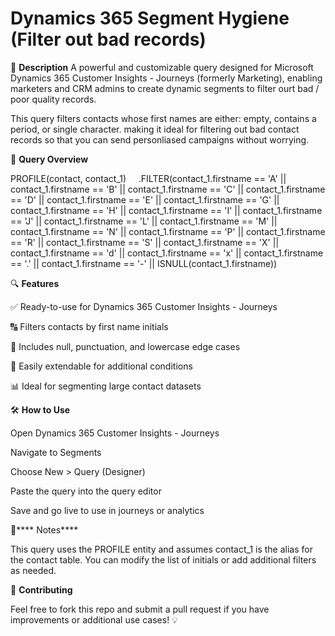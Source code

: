 # Dynamics 365 Segment Hygiene (Filter out bad records)

📝 **Description**
A powerful and customizable query designed for Microsoft Dynamics 365 Customer Insights - Journeys (formerly Marketing), enabling marketers and CRM admins to create dynamic segments to filter ourt bad / poor quality records. 

This query filters contacts whose first names are either: empty, contains a period, or single character. making it ideal for filtering out bad contact records so that you can send personliased campaigns without worrying.

📂 **Query Overview**

PROFILE(contact, contact_1)
    .FILTER(contact_1.firstname == 'A' || contact_1.firstname == 'B' || contact_1.firstname == 'C' || contact_1.firstname == 'D' || contact_1.firstname == 'E' || contact_1.firstname == 'G' || contact_1.firstname == 'H' || contact_1.firstname == 'I' || contact_1.firstname == 'J' || contact_1.firstname == 'L' || contact_1.firstname == 'M' || contact_1.firstname == 'N' || contact_1.firstname == 'P' || contact_1.firstname == 'R' || contact_1.firstname == 'S' || contact_1.firstname == 'X' || contact_1.firstname == 'd' || contact_1.firstname == 'x' || contact_1.firstname == '.' || contact_1.firstname == '-' || ISNULL(contact_1.firstname))
    

🔍 **Features**

✅ Ready-to-use for Dynamics 365 Customer Insights - Journeys

🔠 Filters contacts by first name initials

🧼 Includes null, punctuation, and lowercase edge cases

🧩 Easily extendable for additional conditions

📊 Ideal for segmenting large contact datasets


🛠️ **How to Use**

Open Dynamics 365 Customer Insights - Journeys

Navigate to Segments

Choose New > Query (Designer)

Paste the query into the query editor

Save and go live to use in journeys or analytics



📌**** Notes****

This query uses the PROFILE entity and assumes contact_1 is the alias for the contact table.
You can modify the list of initials or add additional filters as needed.


📢 **Contributing**

Feel free to fork this repo and submit a pull request if you have improvements or additional use cases! 💡
